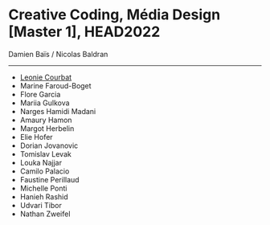 # Creative Coding, Média Design [Master 1], HEAD2022
Damien Baïs / Nicolas Baldran

---

- [Leonie Courbat](./tree/main/ARCHIVES_CREATIVECODDING/Courbat_Leonie)
- Marine Faroud-Boget
- Flore Garcia
- Mariia Gulkova
- Narges Hamidi Madani
- Amaury Hamon
- Margot Herbelin
- Elie Hofer
- Dorian Jovanovic
- Tomislav Levak
- Louka Najjar
- Camilo Palacio
- Faustine Perillaud
- Michelle Ponti
- Hanieh Rashid
- Udvari Tibor
- Nathan Zweifel
